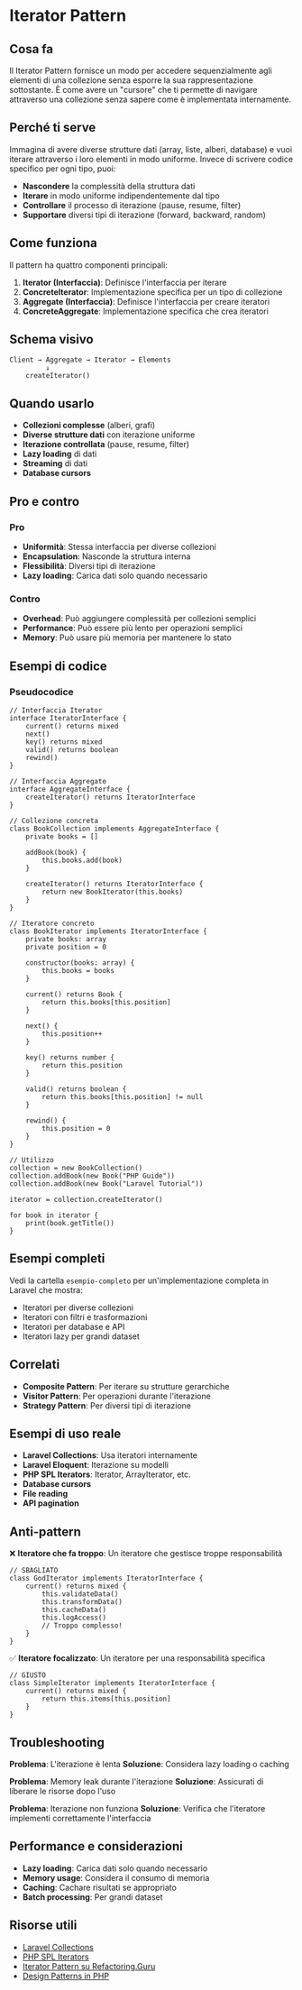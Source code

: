 # Iterator Pattern

## Cosa fa

Il Iterator Pattern fornisce un modo per accedere sequenzialmente agli elementi di una collezione senza esporre la sua rappresentazione sottostante. È come avere un "cursore" che ti permette di navigare attraverso una collezione senza sapere come è implementata internamente.

## Perché ti serve

Immagina di avere diverse strutture dati (array, liste, alberi, database) e vuoi iterare attraverso i loro elementi in modo uniforme. Invece di scrivere codice specifico per ogni tipo, puoi:

- **Nascondere** la complessità della struttura dati
- **Iterare** in modo uniforme indipendentemente dal tipo
- **Controllare** il processo di iterazione (pause, resume, filter)
- **Supportare** diversi tipi di iterazione (forward, backward, random)

## Come funziona

Il pattern ha quattro componenti principali:

1. **Iterator (Interfaccia)**: Definisce l'interfaccia per iterare
2. **ConcreteIterator**: Implementazione specifica per un tipo di collezione
3. **Aggregate (Interfaccia)**: Definisce l'interfaccia per creare iteratori
4. **ConcreteAggregate**: Implementazione specifica che crea iteratori

## Schema visivo

```
Client → Aggregate → Iterator → Elements
         ↓
    createIterator()
```

## Quando usarlo

- **Collezioni complesse** (alberi, grafi)
- **Diverse strutture dati** con iterazione uniforme
- **Iterazione controllata** (pause, resume, filter)
- **Lazy loading** di dati
- **Streaming** di dati
- **Database cursors**

## Pro e contro

### Pro
- **Uniformità**: Stessa interfaccia per diverse collezioni
- **Encapsulation**: Nasconde la struttura interna
- **Flessibilità**: Diversi tipi di iterazione
- **Lazy loading**: Carica dati solo quando necessario

### Contro
- **Overhead**: Può aggiungere complessità per collezioni semplici
- **Performance**: Può essere più lento per operazioni semplici
- **Memory**: Può usare più memoria per mantenere lo stato

## Esempi di codice

### Pseudocodice
```
// Interfaccia Iterator
interface IteratorInterface {
    current() returns mixed
    next()
    key() returns mixed
    valid() returns boolean
    rewind()
}

// Interfaccia Aggregate
interface AggregateInterface {
    createIterator() returns IteratorInterface
}

// Collezione concreta
class BookCollection implements AggregateInterface {
    private books = []
    
    addBook(book) {
        this.books.add(book)
    }
    
    createIterator() returns IteratorInterface {
        return new BookIterator(this.books)
    }
}

// Iteratore concreto
class BookIterator implements IteratorInterface {
    private books: array
    private position = 0
    
    constructor(books: array) {
        this.books = books
    }
    
    current() returns Book {
        return this.books[this.position]
    }
    
    next() {
        this.position++
    }
    
    key() returns number {
        return this.position
    }
    
    valid() returns boolean {
        return this.books[this.position] != null
    }
    
    rewind() {
        this.position = 0
    }
}

// Utilizzo
collection = new BookCollection()
collection.addBook(new Book("PHP Guide"))
collection.addBook(new Book("Laravel Tutorial"))

iterator = collection.createIterator()

for book in iterator {
    print(book.getTitle())
}
```

## Esempi completi

Vedi la cartella `esempio-completo` per un'implementazione completa in Laravel che mostra:
- Iteratori per diverse collezioni
- Iteratori con filtri e trasformazioni
- Iteratori per database e API
- Iteratori lazy per grandi dataset

## Correlati

- **Composite Pattern**: Per iterare su strutture gerarchiche
- **Visitor Pattern**: Per operazioni durante l'iterazione
- **Strategy Pattern**: Per diversi tipi di iterazione

## Esempi di uso reale

- **Laravel Collections**: Usa iteratori internamente
- **Laravel Eloquent**: Iterazione su modelli
- **PHP SPL Iterators**: Iterator, ArrayIterator, etc.
- **Database cursors**
- **File reading**
- **API pagination**

## Anti-pattern

❌ **Iteratore che fa troppo**: Un iteratore che gestisce troppe responsabilità
```
// SBAGLIATO
class GodIterator implements IteratorInterface {
    current() returns mixed {
        this.validateData()
        this.transformData()
        this.cacheData()
        this.logAccess()
        // Troppo complesso!
    }
}
```

✅ **Iteratore focalizzato**: Un iteratore per una responsabilità specifica
```
// GIUSTO
class SimpleIterator implements IteratorInterface {
    current() returns mixed {
        return this.items[this.position]
    }
}
```

## Troubleshooting

**Problema**: L'iterazione è lenta
**Soluzione**: Considera lazy loading o caching

**Problema**: Memory leak durante l'iterazione
**Soluzione**: Assicurati di liberare le risorse dopo l'uso

**Problema**: Iterazione non funziona
**Soluzione**: Verifica che l'iteratore implementi correttamente l'interfaccia

## Performance e considerazioni

- **Lazy loading**: Carica dati solo quando necessario
- **Memory usage**: Considera il consumo di memoria
- **Caching**: Cachare risultati se appropriato
- **Batch processing**: Per grandi dataset

## Risorse utili

- [Laravel Collections](https://laravel.com/docs/collections)
- [PHP SPL Iterators](https://www.php.net/manual/en/spl.iterators.php)
- [Iterator Pattern su Refactoring.Guru](https://refactoring.guru/design-patterns/iterator)
- [Design Patterns in PHP](https://designpatternsphp.readthedocs.io/)

